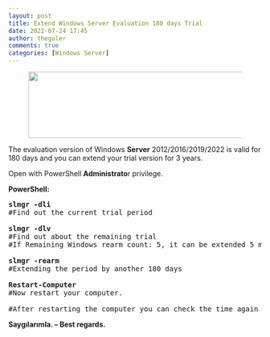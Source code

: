 ```yaml
---
layout: post
title: Extend Windows Server Evaluation 180 days Trial
date: 2022-07-24 17:45
author: theguler
comments: true
categories: [Windows Server]
---
```

<!-- wp:image {"id":3691,"width":800,"height":132,"sizeSlug":"large","linkDestination":"none"} -->
<figure class="wp-block-image size-large is-resized"><img src="https://theguler.wordpress.com/wp-content/uploads/2022/07/microsoft-licence.png?w=1024" alt="" class="wp-image-3691" width="800" height="132" /></figure>
<!-- /wp:image -->

<!-- wp:paragraph -->
<p>The evaluation version of Windows <strong>Server</strong> 2012/2016/2019/2022 is valid for 180 days and you can extend your trial version for 3 years.</p>
<!-- /wp:paragraph -->

<!-- wp:paragraph -->
<p>Open with PowerShell <strong>Administrato</strong>r privilege.</p>
<!-- /wp:paragraph -->

<!-- wp:paragraph -->
<p><strong>PowerShell:</strong></p>
<!-- /wp:paragraph -->

<!-- wp:preformatted -->
<pre class="wp-block-preformatted"><strong>slmgr -dli</strong>
#Find out the current trial period

<strong>slmgr -dlv</strong>
#Find out about the remaining trial
#If Remaining Windows rearm count: 5, it can be extended 5 more times.

<strong>slmgr -rearm</strong>
#Extending the period by another 180 days

<strong>Restart-Computer</strong>
#Now restart your computer.

#After restarting the computer you can check the time again with <strong>slmgr -dli</strong></pre>
<!-- /wp:preformatted -->

<!-- wp:paragraph -->
<p><strong>Saygılarımla. – Best regards.</strong></p>
<!-- /wp:paragraph -->
